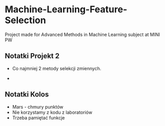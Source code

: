 # Machine-Learning-Feature-Selection
Project made for Advanced Methods in Machine Learning subject at MINI PW

## Notatki Projekt 2

- Co najmniej 2 metody selekcji zmiennych.

- 

## Notatki Kolos 

- Mars - chmury punktów
- Nie korzystamy z kodu z laboratoriów
- Trzeba pamiętać funkcje

